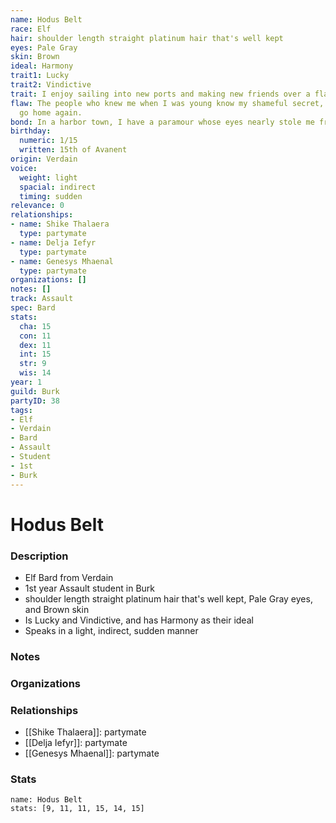 ```yaml
---
name: Hodus Belt
race: Elf
hair: shoulder length straight platinum hair that's well kept
eyes: Pale Gray
skin: Brown
ideal: Harmony
trait1: Lucky
trait2: Vindictive
trait: I enjoy sailing into new ports and making new friends over a flagon of ale.
flaw: The people who knew me when I was young know my shameful secret, so I can never
  go home again.
bond: In a harbor town, I have a paramour whose eyes nearly stole me from the sea.
birthday:
  numeric: 1/15
  written: 15th of Avanent
origin: Verdain
voice:
  weight: light
  spacial: indirect
  timing: sudden
relevance: 0
relationships:
- name: Shike Thalaera
  type: partymate
- name: Delja Iefyr
  type: partymate
- name: Genesys Mhaenal
  type: partymate
organizations: []
notes: []
track: Assault
spec: Bard
stats:
  cha: 15
  con: 11
  dex: 11
  int: 15
  str: 9
  wis: 14
year: 1
guild: Burk
partyID: 38
tags:
- Elf
- Verdain
- Bard
- Assault
- Student
- 1st
- Burk
---
```

# Hodus Belt
### Description
- Elf Bard from Verdain
- 1st year Assault student in Burk
- shoulder length straight platinum hair that's well kept, Pale Gray eyes, and Brown skin
- Is Lucky and Vindictive, and has Harmony as their ideal
- Speaks in a light, indirect, sudden manner

### Notes

### Organizations

### Relationships
- [[Shike Thalaera]]: partymate
- [[Delja Iefyr]]: partymate
- [[Genesys Mhaenal]]: partymate

### Stats
```statblock
name: Hodus Belt
stats: [9, 11, 11, 15, 14, 15]
```